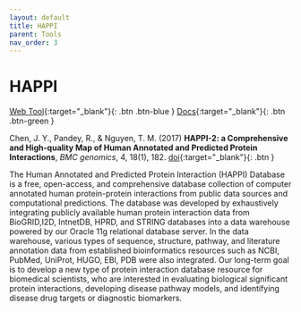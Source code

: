 ```yaml
---
layout: default
title: HAPPI
parent: Tools
nav_order: 3
---
```

# HAPPI

[Web Tool](http://discovery.informatics.uab.edu/HAPPI/index.php){:target="_blank"}{: .btn .btn-blue }
[Docs](http://discovery.informatics.uab.edu/HAPPI/help.php){:target="_blank"}{: .btn .btn-green }

Chen, J. Y., Pandey, R., & Nguyen, T. M. (2017) **HAPPI-2: a Comprehensive and High-quality Map of Human Annotated and Predicted Protein Interactions**, _BMC genomics_, 4, 18(1), 182.  <span class="fs-3">[doi](https://doi.org/10.1186/s12864-017-3512-1){:target="_blank"}{: .btn }</span>

The Human Annotated and Predicted Protein Interaction (HAPPI) Database is a free, open-access, and comprehensive database collection of computer annotated human protein-protein interactions from public data sources and computational predictions.
The database was developed by exhaustively integrating publicly available human protein interaction data from BioGRID,I2D, IntnetDB, HPRD, and STRING databases into a data warehouse powered by our Oracle 11g relational database server. In the data warehouse, various types of sequence, structure, pathway, and literature annotation data from established bioinformatics resources such as NCBI, PubMed, UniProt, HUGO, EBI, PDB were also integrated. Our long-term goal is to develop a new type of protein interaction database resource for biomedical scientists, who are interested in evaluating biological significant protein interactions, developing disease pathway models, and identifying disease drug targets or diagnostic biomarkers.
